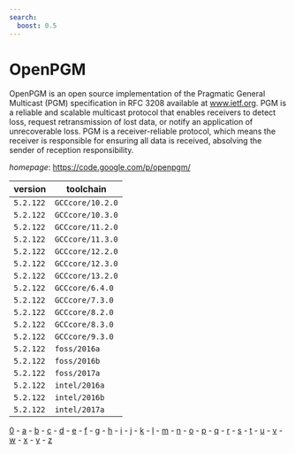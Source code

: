 ```yaml
---
search:
  boost: 0.5
---
```

# OpenPGM

OpenPGM is an open source implementation of the Pragmatic General Multicast  (PGM) specification in RFC 3208 available at www.ietf.org. PGM is a reliable  and scalable multicast protocol that enables receivers to detect loss, request  retransmission of lost data, or notify an application of unrecoverable loss.  PGM is a receiver-reliable protocol, which means the receiver is responsible  for ensuring all data is received, absolving the sender of reception  responsibility.

*homepage*: <https://code.google.com/p/openpgm/>

version | toolchain
--------|----------
``5.2.122`` | ``GCCcore/10.2.0``
``5.2.122`` | ``GCCcore/10.3.0``
``5.2.122`` | ``GCCcore/11.2.0``
``5.2.122`` | ``GCCcore/11.3.0``
``5.2.122`` | ``GCCcore/12.2.0``
``5.2.122`` | ``GCCcore/12.3.0``
``5.2.122`` | ``GCCcore/13.2.0``
``5.2.122`` | ``GCCcore/6.4.0``
``5.2.122`` | ``GCCcore/7.3.0``
``5.2.122`` | ``GCCcore/8.2.0``
``5.2.122`` | ``GCCcore/8.3.0``
``5.2.122`` | ``GCCcore/9.3.0``
``5.2.122`` | ``foss/2016a``
``5.2.122`` | ``foss/2016b``
``5.2.122`` | ``foss/2017a``
``5.2.122`` | ``intel/2016a``
``5.2.122`` | ``intel/2016b``
``5.2.122`` | ``intel/2017a``

[0](../0/index.md) - [a](../a/index.md) - [b](../b/index.md) - [c](../c/index.md) - [d](../d/index.md) - [e](../e/index.md) - [f](../f/index.md) - [g](../g/index.md) - [h](../h/index.md) - [i](../i/index.md) - [j](../j/index.md) - [k](../k/index.md) - [l](../l/index.md) - [m](../m/index.md) - [n](../n/index.md) - [o](../o/index.md) - [p](../p/index.md) - [q](../q/index.md) - [r](../r/index.md) - [s](../s/index.md) - [t](../t/index.md) - [u](../u/index.md) - [v](../v/index.md) - [w](../w/index.md) - [x](../x/index.md) - [y](../y/index.md) - [z](../z/index.md)

